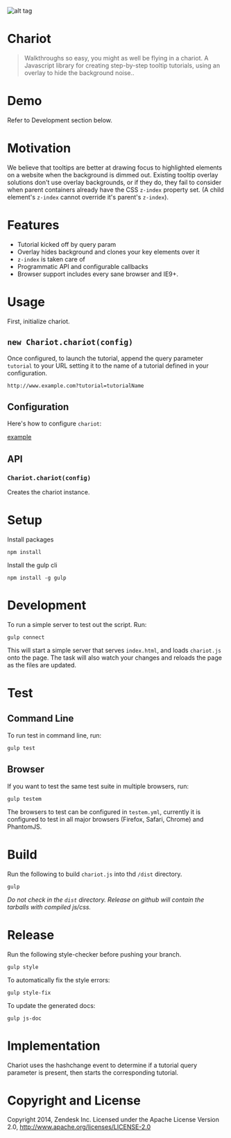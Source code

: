 ![alt tag](http://thumbs3.jigidi.com/thumbs/GM5R5TBP/l)
# Chariot
> Walkthroughs so easy, you might as well be flying in a chariot.
A Javascript library for creating step-by-step tooltip tutorials, using an
overlay to hide the background noise..

# Demo

Refer to Development section below.

# Motivation
We believe that tooltips are better at drawing focus to highlighted elements
on a website when the background is dimmed out.
Existing tooltip overlay solutions don't use overlay backgrounds, or if they
do, they fail to consider when parent containers already have the CSS
`z-index` property set.
(A child element's `z-index` cannot override it's parent's `z-index`).

# Features

- Tutorial kicked off by query param
- Overlay hides background and clones your key elements over it
- `z-index` is taken care of
- Programmatic API and configurable callbacks
- Browser support includes every sane browser and IE9+.

# Usage

First, initialize chariot.

## `new Chariot.chariot(config)`

Once configured, to launch the tutorial, append the query parameter `tutorial`
to your URL setting it to the name of a tutorial defined in your configuration.

`http://www.example.com?tutorial=tutorialName`

## Configuration

Here's how to configure `chariot`:

[example](https://github.com/zendesk/chariot/blob/master/modules/config.example.js)

## API

### `Chariot.chariot(config)`

Creates the chariot instance.


# Setup
Install packages

	npm install

Install the gulp cli

	npm install -g gulp


# Development
To run a simple server to test out the script. Run:

	gulp connect

This will start a simple server that serves `index.html`, and loads `chariot.js` onto the page. The task will also watch your changes and reloads the page as the files are updated.

# Test

## Command Line
To run test in command line, run:

	gulp test

## Browser
If you want to test the same test suite in multiple browsers, run:

	gulp testem

The browsers to test can be configured in `testem.yml`, currently it is configured to test in all major browsers (Firefox, Safari, Chrome) and PhantomJS.

# Build
Run the following to build `chariot.js` into thd `/dist` directory.

	gulp

*Do not check in the `dist` directory. Release on github will contain the tarballs with compiled js/css.*

# Release
Run the following style-checker before pushing your branch.

	gulp style

To automatically fix the style errors:

	gulp style-fix

To update the generated docs:

	gulp js-doc

# Implementation

Chariot uses the hashchange event to determine if a tutorial query parameter
is present, then starts the corresponding tutorial.

# Copyright and License

Copyright 2014, Zendesk Inc. Licensed under the Apache License Version 2.0, http://www.apache.org/licenses/LICENSE-2.0
